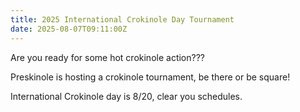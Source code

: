 ```yaml
---
title: 2025 International Crokinole Day Tournament
date: 2025-08-07T09:11:00Z
---
```


Are you ready for some hot crokinole action???

Preskinole is hosting a crokinole tournament, be there or be square!

International Crokinole day is 8/20, clear you schedules.